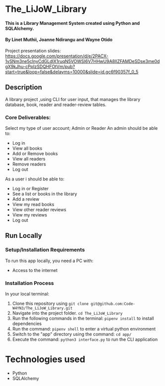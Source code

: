 # The_LiJoW_Library
#### This is a Library Management System created using Python and SQLAlchemy.
#### By Linet Muthii, Joanne Ndirangu and Wayne Otido

Project presentation slides: 
https://docs.google.com/presentation/d/e/2PACX-1vSNm3ne5cInyCdGLdlX1ruqN5VOWSI6V7HHwU9A8IlZFAMDeSDse3me0dgX9kJhu-cPpIzSDQHFOtVm/pub?start=true&loop=false&delayms=10000&slide=id.gc6f90357f_0_5

## Description
A library project ,using CLI for user input, that manages the library database, book, reader and reader-review tables.

### Core Deliverables:
Select my type of user account; Admin or Reader
An admin should be able to:
* Log in
* View all books
* Add or Remove books
* View all readers
* Remove readers
* Log out

As a user i should be able to:
* Log in or Register
* See a list or books in the library
* Add a review 
* View my read books
* View other reader reviews
* View my reviews
* Log out


## Run Locally
### Setup/Installation Requirements
To run this app locally, you need a PC with:
* Access to the internet

### Installation Process
In your local terminal:
  1. Clone this repository using
    ```
      git clone git@github.com:Code-W4YN3/The_LiJoW_Library.git
    ```
  2. Navigate into the project folder.
    ```
      cd The_LiJoW_Library
    ```
  3. Run the following commands in the terminal:
    ```
      pipenv install
    ```
    to install dependencies
  4. Run the command:
    ```
      pipenv shell
    ```
    to enter a virtual python environment
  5. Switch to the "app" directory using the command:
    ```
      cd app/
    ```
  6. Execute the command:
    ```
      python3 interface.py
    ```
    to run the CLI application

# Technologies used
  * Python
  * SQLAlchemy
